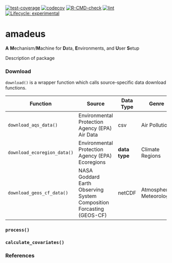 [![test-coverage](https://github.com/Spatiotemporal-Exposures-and-Toxicology/amadeus/actions/workflows/test-coverage.yaml/badge.svg)](https://github.com/Spatiotemporal-Exposures-and-Toxicology/amadeus/actions/workflows/test-coverage.yaml)
[![codecov](https://codecov.io/gh/Spatiotemporal-Exposures-and-Toxicology/amadeus/graph/badge.svg)](https://codecov.io/gh/Spatiotemporal-Exposures-and-Toxicology/amadeus)
[![R-CMD-check](https://github.com/Spatiotemporal-Exposures-and-Toxicology/amadeus/actions/workflows/check-standard.yaml/badge.svg)](https://github.com/Spatiotemporal-Exposures-and-Toxicology/amadeus/actions/workflows/check-standard.yaml)
[![lint](https://github.com/Spatiotemporal-Exposures-and-Toxicology/amadeus/actions/workflows/lint.yaml/badge.svg)](https://github.com/Spatiotemporal-Exposures-and-Toxicology/amadeus/actions/workflows/lint.yaml)
[![Lifecycle:
experimental](https://img.shields.io/badge/lifecycle-experimental-orange.svg)](https://lifecycle.r-lib.org/articles/stages.html#experimental)

# amadeus

**A** **M**echanism/**M**achine for **D**ata, **E**nvironments, and **U**ser **S**etup

Description of package

### Download

`download()` is a wrapper function which calls source-specific data download functions.

| Function                     | Source       | Data Type   | Genre       |
| ---------------------------- | ------------ | ----------- | ----------- |
| `download_aqs_data()`    | Environmental Protection Agency (EPA) Air Data | csv | Air Pollution |
| `download_ecoregion_data()` | Environmental Protection Agency (EPA) Ecoregions | **data type** | Climate Regions |
| `download_geos_cf_data()` | NASA Goddard Earth Observing System Composition Forcasting (GEOS-CF) | netCDF | Atmosphere, Meteorology |

### `process()`

### `calculate_covariates()`

### References
